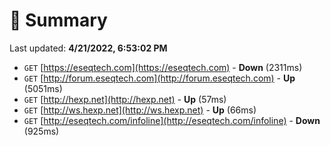# 📖 Summary
Last updated: **4/21/2022, 6:53:02 PM**

- `GET` [https://eseqtech.com](https://eseqtech.com) - **Down** (2311ms)
- `GET` [http://forum.eseqtech.com](http://forum.eseqtech.com) - **Up** (5051ms)
- `GET` [http://hexp.net](http://hexp.net) - **Up** (57ms)
- `GET` [http://ws.hexp.net](http://ws.hexp.net) - **Up** (66ms)
- `GET` [http://eseqtech.com/infoline](http://eseqtech.com/infoline) - **Down** (925ms)
